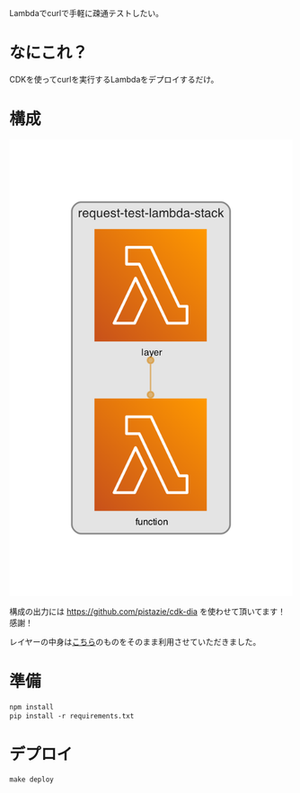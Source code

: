 Lambdaでcurlで手軽に疎通テストしたい。

# なにこれ？

CDKを使ってcurlを実行するLambdaをデプロイするだけ。

# 構成

![](docs/imgs/diagram.png)

構成の出力には https://github.com/pistazie/cdk-dia を使わせて頂いてます！感謝！

レイヤーの中身は[こちら](https://github.com/andey/curl-lambda-layer/tree/master)のものをそのまま利用させていただきました。

# 準備

```
npm install
pip install -r requirements.txt
```

# デプロイ

```
make deploy
```
